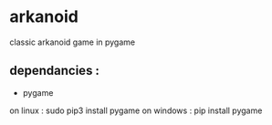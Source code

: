 # arkanoid
classic arkanoid game in pygame

## dependancies :

- pygame 

on linux : sudo pip3 install pygame
on windows : pip install pygame
